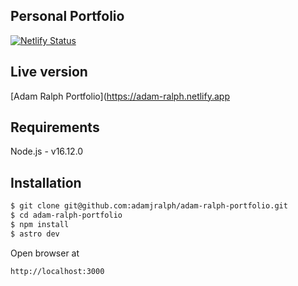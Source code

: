 ## Personal Portfolio

[![Netlify Status](https://api.netlify.com/api/v1/badges/b3b34335-5a76-4480-b9ee-9a08ccf7e727/deploy-status)](https://app.netlify.com/sites/adam-ralph/deploys)

## Live version

[Adam Ralph Portfolio](https://adam-ralph.netlify.app

## Requirements

Node.js - v16.12.0

## Installation

```bash
$ git clone git@github.com:adamjralph/adam-ralph-portfolio.git
$ cd adam-ralph-portfolio
$ npm install
$ astro dev
```

Open browser at 
```bash
http://localhost:3000
```
